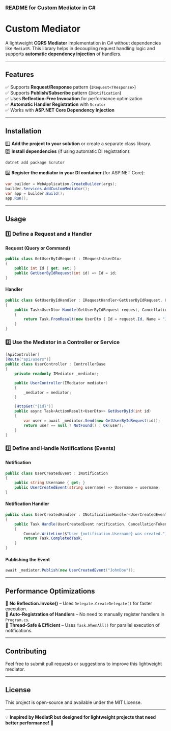 ### **README for Custom Mediator in C#**  

# **Custom Mediator**  
A lightweight **CQRS Mediator** implementation in C# without dependencies like `MediatR`. This library helps in decoupling request handling logic and supports **automatic dependency injection** of handlers.  

---

## **Features**  
✅ Supports **Request/Response** pattern (`IRequest<TResponse>`)  
✅ Supports **Publish/Subscribe** pattern (`INotification`)  
✅ Uses **Reflection-Free Invocation** for performance optimization  
✅ **Automatic Handler Registration** with `Scrutor`  
✅ Works with **ASP.NET Core Dependency Injection**  

---

## **Installation**  

1️⃣ **Add the project to your solution** or create a separate class library.  
2️⃣ **Install dependencies** (if using automatic DI registration):  
```sh
dotnet add package Scrutor
```
3️⃣ **Register the mediator in your DI container** (for ASP.NET Core):  
```csharp
var builder = WebApplication.CreateBuilder(args);
builder.Services.AddCustomMediator();
var app = builder.Build();
app.Run();
```

---

## **Usage**  

### **1️⃣ Define a Request and a Handler**  
#### Request (Query or Command)
```csharp
public class GetUserByIdRequest : IRequest<UserDto>
{
    public int Id { get; set; }
    public GetUserByIdRequest(int id) => Id = id;
}
```
#### Handler  
```csharp
public class GetUserByIdHandler : IRequestHandler<GetUserByIdRequest, UserDto>
{
    public Task<UserDto> Handle(GetUserByIdRequest request, CancellationToken cancellationToken)
    {
        return Task.FromResult(new UserDto { Id = request.Id, Name = "John Doe" });
    }
}
```

### **2️⃣ Use the Mediator in a Controller or Service**  
```csharp
[ApiController]
[Route("api/users")]
public class UserController : ControllerBase
{
    private readonly IMediator _mediator;

    public UserController(IMediator mediator)
    {
        _mediator = mediator;
    }

    [HttpGet("{id}")]
    public async Task<ActionResult<UserDto>> GetUserById(int id)
    {
        var user = await _mediator.Send(new GetUserByIdRequest(id));
        return user == null ? NotFound() : Ok(user);
    }
}
```

### **3️⃣ Define and Handle Notifications (Events)**  
#### Notification  
```csharp
public class UserCreatedEvent : INotification
{
    public string Username { get; }
    public UserCreatedEvent(string username) => Username = username;
}
```
#### Notification Handler  
```csharp
public class UserCreatedHandler : INotificationHandler<UserCreatedEvent>
{
    public Task Handle(UserCreatedEvent notification, CancellationToken cancellationToken)
    {
        Console.WriteLine($"User {notification.Username} was created.");
        return Task.CompletedTask;
    }
}
```
#### Publishing the Event  
```csharp
await _mediator.Publish(new UserCreatedEvent("JohnDoe"));
```

---

## **Performance Optimizations**  
🚀 **No Reflection.Invoke()** – Uses `Delegate.CreateDelegate()` for faster execution.  
🚀 **Auto-Registration of Handlers** – No need to manually register handlers in `Program.cs`.  
🚀 **Thread-Safe & Efficient** – Uses `Task.WhenAll()` for parallel execution of notifications.  

---

## **Contributing**  
Feel free to submit pull requests or suggestions to improve this lightweight mediator.  

---

## **License**  
This project is open-source and available under the MIT License.  

---

💡 **Inspired by MediatR but designed for lightweight projects that need better performance!** 🚀
